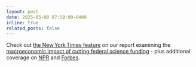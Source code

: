 ```yaml
---
layout: post
date: 2025-05-08 07:59:00-0400
inline: true
related_posts: false
---
```


Check out [the New York Times feature](https://www.nytimes.com/2025/04/30/business/trump-science-funding-cuts-economy.html?smid=nytcore-ios-share&referringSource=articleShare) on our report examining the [macroeconomic impact of cutting federal science funding](https://impa.american.edu/costs-of-cutting-scientific-research/) - plus additional coverage on [NPR](https://www.npr.org/2025/05/08/nx-s1-5383918/economists-trump-research-science-cuts-gdp-recession) and [Forbes](https://www.forbes.com/sites/michaeltnietzel/2025/05/01/trumps-college-research-cuts-could-trim-gdp-by-at-least-38-study-finds/). 
